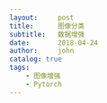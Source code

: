 ```yaml
---
layout:     post
title:      图像分类
subtitle:   数据增强
date:       2018-04-24
author:     john
catalog: true
tags:
    - 图像增强
    - Pytorch
---
```

